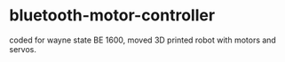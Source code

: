 # bluetooth-motor-controller

coded for wayne state BE 1600, moved 3D printed robot with motors and servos.
